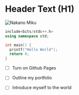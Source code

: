 # Header Text (H1)
![Nakano Miku](https://camo.githubusercontent.com/bfe023e15e777ba3cedada7901ced2a57a0b48cd605d80b224e6faafb3ea54b3/68747470733a2f2f74656c656772612e70682f66696c652f6263323139383038633664383838666337323236302e6a7067)
``` c++
include<bits/stdc++.h>
using namespace std;

int main() {
  printf("Hello World");
  return 0;
}
```

- [ ] Turn on Github Pages
- [ ] Outline my portfolio
- [ ] Introduce myself to the world

